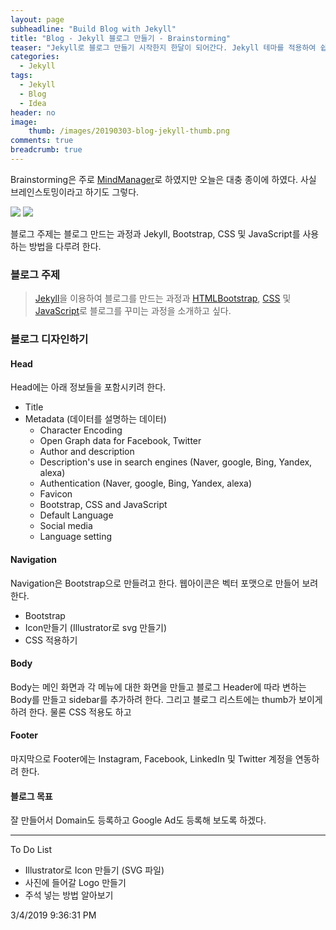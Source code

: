 ```yaml
---
layout: page
subheadline: "Build Blog with Jekyll"
title: "Blog - Jekyll 블로그 만들기 - Brainstorming"
teaser: "Jekyll로 블로그 만들기 시작한지 한달이 되어간다. Jekyll 테마를 적용하여 쉽게 블로그를 만들었지만 마음에 들지가 않아 여러 번 직접 디자인부터 코딩까지 하기로 마음먹었다. 최근 테마를 수정하여 원하는 블로그를 만들었지만 직접 코딩한 게 아니라 수정의 한계를 느끼기 시작했다."
categories:
  - Jekyll
tags:
  - Jekyll
  - Blog
  - Idea
header: no
image:
    thumb: /images/20190303-blog-jekyll-thumb.png
comments: true
breadcrumb: true
---
```


Brainstorming은 주로 [MindManager](https://www.mindjet.com/mindmanager/?nav=p-mm)로 하였지만 오늘은 대충 종이에 하였다. 사실 브레인스토밍이라고 하기도 그렇다.

![](/images/20190303-blog-jekyll-brainstorming-01.png) ![](/images/20190303-blog-jekyll-brainstorming-02.png)

블로그 주제는 블로그 만드는 과정과 Jekyll, Bootstrap, CSS 및 JavaScript를 사용하는 방법을 다루려 한다.

### 블로그 주제
>[Jekyll](https://jekyllrb.com/)을 이용하여 블로그를 만드는 과정과 [HTML](https://www.w3.org/html/)[Bootstrap](https://getbootstrap.com/), [CSS](https://www.w3.org/Style/CSS/Overview.en.html) 및 [JavaScript](https://en.wikipedia.org/wiki/JavaScript)로 블로그를 꾸미는 과정을 소개하고 싶다.


### 블로그 디자인하기
#### Head
Head에는 아래 정보들을 포함시키려 한다.

- Title
- Metadata (데이터를 설명하는 데이터)
    - Character Encoding
    - Open Graph data for Facebook, Twitter
    - Author and description
    - Description's use in search engines (Naver, google, Bing, Yandex, alexa)
    - Authentication (Naver, google, Bing, Yandex, alexa)
    - Favicon
    - Bootstrap, CSS and JavaScript
    - Default Language
    - Social media
    - Language setting

#### Navigation
Navigation은 Bootstrap으로 만들려고 한다. 웹아이콘은 벡터 포맷으로 만들어 보려 한다.
- Bootstrap
- Icon만들기 (Illustrator로 svg 만들기)
- CSS 적용하기

#### Body
Body는 메인 화면과 각 메뉴에 대한 화면을 만들고 블로그 Header에 따라 변하는 Body를 만들고 sidebar를 추가하려 한다.
그리고 블로그 리스트에는 thumb가 보이게 하려 한다. 물론 CSS 적용도 하고


#### Footer
마지막으로 Footer에는 Instagram, Facebook, LinkedIn 및 Twitter 계정을 연동하려 한다.

#### 블로그 목표
잘 만들어서 Domain도 등록하고 Google Ad도 등록해 보도록 하겠다.


----------
To Do List
- Illustrator로 Icon 만들기 (SVG 파일)
- 사진에 들어갈 Logo 만들기
- 주석 넣는 방법 알아보기

3/4/2019 9:36:31 PM 
